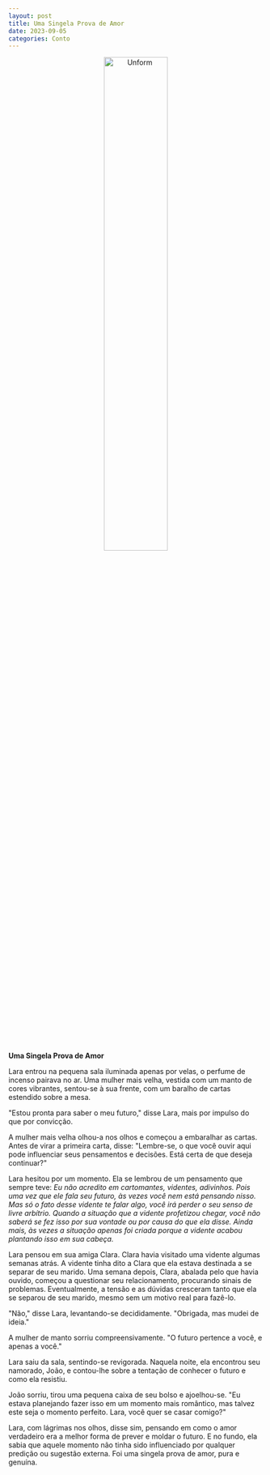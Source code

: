 ```yaml
---
layout: post
title: Uma Singela Prova de Amor
date: 2023-09-05
categories: Conto
---
```


<p align="center">
<img src="{{ site.baseurl }}/images/2023-09-05-Uma-Singela-Prova-de-Amor.png" height="50%" width="50%" alt="Unform" />
</p>

**Uma Singela Prova de Amor**

Lara entrou na pequena sala iluminada apenas por velas, o perfume de incenso pairava no ar. Uma mulher mais velha, vestida com um manto de cores vibrantes, sentou-se à sua frente, com um baralho de cartas estendido sobre a mesa.

"Estou pronta para saber o meu futuro," disse Lara, mais por impulso do que por convicção.

A mulher mais velha olhou-a nos olhos e começou a embaralhar as cartas. Antes de virar a primeira carta, disse: "Lembre-se, o que você ouvir aqui pode influenciar seus pensamentos e decisões. Está certa de que deseja continuar?"

Lara hesitou por um momento. Ela se lembrou de um pensamento que sempre teve: *Eu não acredito em cartomantes, videntes, adivinhos. Pois uma vez que ele fala seu futuro, às vezes você nem está pensando nisso. Mas só o fato desse vidente te falar algo, você irá perder o seu senso de livre arbítrio. Quando a situação que a vidente profetizou chegar, você não saberá se fez isso por sua vontade ou por causa do que ela disse. Ainda mais, às vezes a situação apenas foi criada porque a vidente acabou plantando isso em sua cabeça.*

Lara pensou em sua amiga Clara. Clara havia visitado uma vidente algumas semanas atrás. A vidente tinha dito a Clara que ela estava destinada a se separar de seu marido. Uma semana depois, Clara, abalada pelo que havia ouvido, começou a questionar seu relacionamento, procurando sinais de problemas. Eventualmente, a tensão e as dúvidas cresceram tanto que ela se separou de seu marido, mesmo sem um motivo real para fazê-lo.

"Não," disse Lara, levantando-se decididamente. "Obrigada, mas mudei de ideia."

A mulher de manto sorriu compreensivamente. "O futuro pertence a você, e apenas a você."

Lara saiu da sala, sentindo-se revigorada. Naquela noite, ela encontrou seu namorado, João, e contou-lhe sobre a tentação de conhecer o futuro e como ela resistiu.

João sorriu, tirou uma pequena caixa de seu bolso e ajoelhou-se. "Eu estava planejando fazer isso em um momento mais romântico, mas talvez este seja o momento perfeito. Lara, você quer se casar comigo?"

Lara, com lágrimas nos olhos, disse sim, pensando em como o amor verdadeiro era a melhor forma de prever e moldar o futuro. E no fundo, ela sabia que aquele momento não tinha sido influenciado por qualquer predição ou sugestão externa. Foi uma singela prova de amor, pura e genuína.